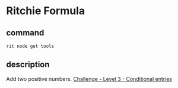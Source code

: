 # Ritchie Formula

## command

```bash
rit node get tools
```

## description

Add two positive numbers. [Challenge - Level 3 - Conditional entries](https://docs.ritchiecli.io/v/v2.0-pt/challenges/level-3)
